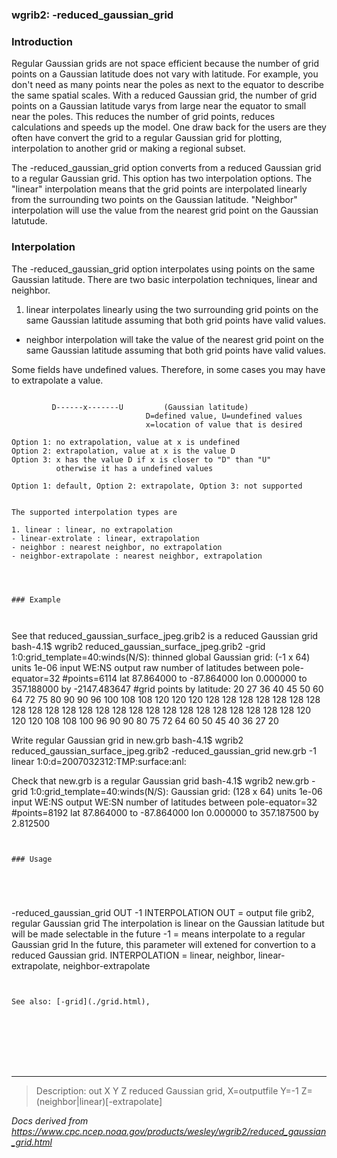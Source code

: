 
### wgrib2: -reduced\_gaussian\_grid



### Introduction



Regular Gaussian grids are not space efficient because the number of grid points on a Gaussian latitude
does not vary with latitude. For example, you don't need as many points near the poles as
next to the equator to describe the same spatial scales. With a reduced Gaussian grid, the number of grid points on a Gaussian
latitude varys from large near the equator to small near the poles. This reduces the number
of grid points, reduces calculations and speeds up the model. One draw back for the users
are they often have convert the grid to a regular Gaussian grid for plotting,
interpolation to another grid or making a regional subset.


The -reduced\_gaussian\_grid option converts from a reduced
Gaussian grid to a regular Gaussian grid. This option has two interpolation options.
The "linear" interpolation means that the grid points are interpolated linearly 
from the surrounding two points on the Gaussian latitude. "Neighbor" interpolation
will use the value from the nearest grid point on the Gaussian latutude.

### Interpolation



The -reduced\_gaussian\_grid option interpolates
using points on the same Gaussian latitude. There are two basic
interpolation techniques, linear and neighbor.

1. linear interpolates linearly using the two surrounding grid points
on the same Gaussian latitude assuming that both grid points have
valid values.
- neighbor interpolation will take the value of the nearest grid point 
on the same Gaussian latitude assuming that both grid points have valid
values.


 Some fields have undefined values. Therefore, in some cases
you may have to extrapolate a value.


```

         D------x-------U         (Gaussian latitude)
                              D=defined value, U=undefined values
                              x=location of value that is desired

Option 1: no extrapolation, value at x is undefined
Option 2: extrapolation, value at x is the value D
Option 3: x has the value D if x is closer to "D" than "U"
          otherwise it has a undefined values

Option 1: default, Option 2: extrapolate, Option 3: not supported


The supported interpolation types are

1. linear : linear, no extrapolation
- linear-extrolate : linear, extrapolation
- neighbor : nearest neighbor, no extrapolation
- neighbor-extrapolate : nearest neighbor, extrapolation




### Example



```

See that reduced\_gaussian\_surface\_jpeg.grib2 is a reduced Gaussian grid
bash-4.1$ wgrib2 reduced_gaussian_surface_jpeg.grib2 -grid
1:0:grid_template=40:winds(N/S):
	thinned global Gaussian grid: (-1 x 64) units 1e-06 input WE:NS output raw
	number of latitudes between pole-equator=32 #points=6114
	lat 87.864000 to -87.864000
	lon 0.000000 to 357.188000 by -2147.483647
	#grid points by latitude: 20 27 36 40 45 50 60 64 72 75 80 90 90
	 96 100 108 108 120 120 120 128 128 128 128 128 128 128 128 128 128 128 128 128
	 128 128 128 128 128 128 128 128 128 128 128 120 120 120 108 108 100 96 90 90
	 80 75 72 64 60 50 45 40 36 27 20

Write regular Gaussian grid in new.grb
bash-4.1$ wgrib2 reduced_gaussian_surface_jpeg.grib2 -reduced_gaussian_grid new.grb -1 linear
1:0:d=2007032312:TMP:surface:anl:

Check that new.grb is a regular Gaussian grid
bash-4.1$ wgrib2 new.grb -grid
1:0:grid_template=40:winds(N/S):
	Gaussian grid: (128 x 64) units 1e-06 input WE:NS output WE:SN
	number of latitudes between pole-equator=32 #points=8192
	lat 87.864000 to -87.864000
	lon 0.000000 to 357.187500 by 2.812500

```


### Usage





```

-reduced_gaussian_grid OUT -1 INTERPOLATION
      OUT = output file
            grib2, regular Gaussian grid
          The interpolation is linear on the Gaussian latitude
          but will be made selectable in the future
      -1 = means interpolate to a regular Gaussian grid
           In the future, this parameter will extened 
           for convertion to a reduced Gaussian grid.
       INTERPOLATION = linear, neighbor, linear-extrapolate, neighbor-extrapolate

```


See also: [-grid](./grid.html),








```








----

>Description: out   X Y Z  reduced Gaussian grid, X=outputfile Y=-1 Z=(neighbor|linear)[-extrapolate]

_Docs derived from <https://www.cpc.ncep.noaa.gov/products/wesley/wgrib2/reduced_gaussian_grid.html>_